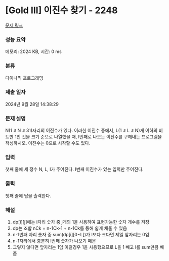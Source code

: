 # [Gold III] 이진수 찾기 - 2248 

[문제 링크](https://www.acmicpc.net/problem/2248) 

### 성능 요약

메모리: 2024 KB, 시간: 0 ms

### 분류

다이나믹 프로그래밍

### 제출 일자

2024년 9월 28일 14:38:29

### 문제 설명

<p>N(1 ≤ N ≤ 31)자리의 이진수가 있다. 이러한 이진수 중에서, L(1 ≤ L ≤ N)개 이하의 비트만 1인 것을 크기 순으로 나열했을 때, I번째로 나오는 이진수를 구해내는 프로그램을 작성하시오. 이진수는 0으로 시작할 수도 있다.</p>

### 입력 

 <p>첫째 줄에 세 정수 N, L, I가 주어진다. I번째 이진수가 있는 입력만 주어진다.</p>

### 출력 

 <p>첫째 줄에 답을 출력한다.</p>

### 해설
1. dp[i][j]에는 i자리 숫자 중 j개의 1을 사용하여 표현가능한 숫자 개수를 저장
2. dp는 조합 nCk = n-1Ck-1 + n-1Ck를 통해 쉽게 채울 수 있음
3. n-1번째 자리 숫자 중 sum(dp[i][0~L])가 I보다 크다면 제일 앞자리는 0임
4. n-1자리에서 충분히 I번째 숫자가 나오기 때문
5. 그렇지 않다면 앞자리는 1임 이럴경우 1을 사용했으므로 L을 1 빼고 I를 sum만큼 빼줌
